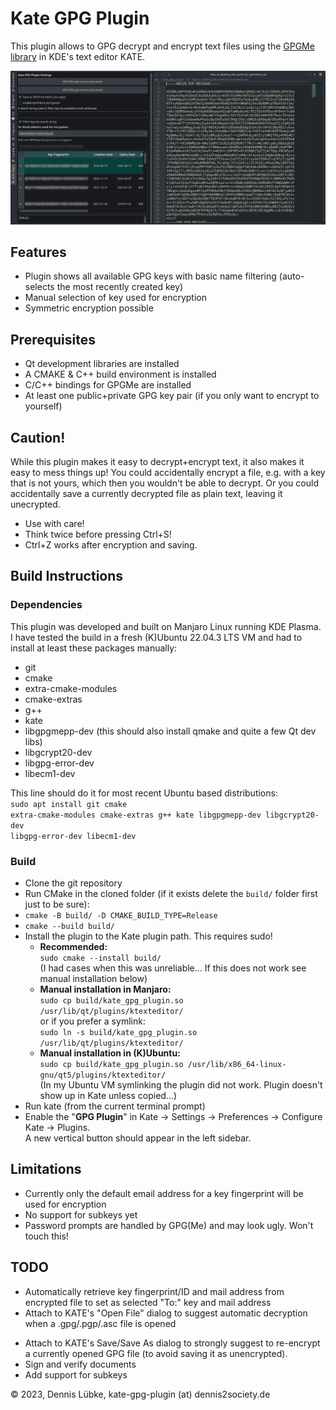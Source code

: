 # Kate GPG Plugin

This plugin allows to GPG decrypt and encrypt text files 
using the [GPGMe library](https://gnupg.org/software/gpgme/index.html) 
in KDE's text editor KATE.

![image info](./kate_gpg_plugin_screenshot.jpg)

## Features
+ Plugin shows all available GPG keys with basic name filtering
  (auto-selects the most recently created key)
+ Manual selection of key used for encryption
+ Symmetric encryption possible

## Prerequisites
+ Qt development libraries are installed
+ A CMAKE & C++ build environment is installed
+ C/C++ bindings for GPGMe are installed
+ At least one public+private GPG key pair (if you only want to encrypt to yourself)

## Caution!
While this plugin makes it easy to decrypt+encrypt text, it also makes it easy to
mess things up! You could accidentally encrypt a file, e.g. with a key 
that is not yours, which then you wouldn't be able to decrypt. Or you could accidentally
save a currently decrypted file as plain text, leaving it unecrypted.

+ Use with care!
+ Think twice before pressing Ctrl+S!
+ Ctrl+Z works after encryption and saving.

## Build Instructions

### Dependencies
This plugin was developed and built on Manjaro Linux running KDE Plasma. I have
tested the build in a fresh (K)Ubuntu 22.04.3 LTS VM and had to install at least these
packages manually:
<ul>
  <li>git</li>
  <li>cmake</li>
  <li>extra-cmake-modules</li>
  <li>cmake-extras</li>
  <li>g++</li>
  <li>kate</li>
  <li>libgpgmepp-dev (this should also install qmake and quite a few Qt dev libs)</li>
  <li>libgcrypt20-dev</li>
  <li>libgpg-error-dev</li>
  <li>libecm1-dev</li>
</ul>

This line should do it for most recent Ubuntu based distributions:<br />
<code>sudo apt install git cmake extra-cmake-modules cmake-extras g++ kate libgpgmepp-dev libgcrypt20-dev libgpg-error-dev libecm1-dev</code>

### Build
<ul>
  <li>Clone the git repository</li>
  <li>Run CMake in the cloned folder (if it exists delete the <code>build/</code> folder first just to be sure):</li>
  <li>
    <code>cmake -B build/ -D CMAKE_BUILD_TYPE=Release</code>
  </li>
  <li>
    <code>cmake --build build/</code>
  </li>
  <li>
    Install the plugin to the Kate plugin path. This requires sudo!<br />
    <ul>
      <li>
        <b>Recommended: </b><br /><code>sudo cmake --install build/</code><br />
        (I had cases when this was unreliable... If this does not work see manual installation below)<br />
      </li>
      <li>
        <b>Manual installation in Manjaro:</b><br />
        <code>sudo cp build/kate_gpg_plugin.so /usr/lib/qt/plugins/ktexteditor/</code><br />
        or if you prefer a symlink:<br />
        <code>sudo ln -s build/kate_gpg_plugin.so /usr/lib/qt/plugins/ktexteditor/</code><br />
      </li>
      <li>
        <b>Manual installation in (K)Ubuntu:</b><br /><code>sudo cp build/kate_gpg_plugin.so /usr/lib/x86_64-linux-gnu/qt5/plugins/ktexteditor/</code><br />
        (In my Ubuntu VM symlinking the plugin did not work. Plugin doesn't show up in Kate unless copied...)<br />
      </li>
    </ul>
  </li>
  <li>Run kate (from the current terminal prompt)</li>
  <li>Enable the "<b>GPG Plugin</b>" in Kate &rarr; Settings &rarr; Preferences &rarr; Configure Kate &rarr; Plugins.<br />
    A new vertical button should appear in the left sidebar.<br />
  </li>
</ul>

## Limitations

+ Currently only the default email address for a key fingerprint will be used for encryption
+ No support for subkeys yet
+ Password prompts are handled by GPG(Me) and may look ugly. Won't touch this!

## TODO ##

+ Automatically retrieve key fingerprint/ID and mail address
  from encrypted file to set as selected "To:" key and mail address
+ Attach to KATE's "Open File" dialog to suggest automatic
  decryption when a .gpg/.pgp/.asc file is opened
* Attach to KATE's Save/Save As dialog to strongly suggest to re-encrypt
  a currently opened GPG file (to avoid saving it as unencrypted).
* Sign and verify documents
* Add support for subkeys

&copy; 2023, Dennis Lübke, kate-gpg-plugin (at) dennis2society.de

